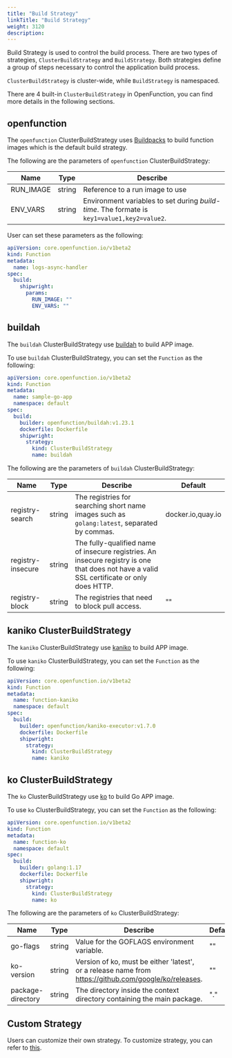 ```yaml
---
title: "Build Strategy"
linkTitle: "Build Strategy"
weight: 3120
description:
---
```


Build Strategy is used to control the build process. There are two types of strategies, `ClusterBuildStrategy` and `BuildStrategy`. 
Both strategies define a group of steps necessary to control the application build process.

`ClusterBuildStrategy` is cluster-wide, while `BuildStrategy` is namespaced.

There are 4 built-in `ClusterBuildStrategy` in OpenFunction, you can find more details in the following sections.

## openfunction

The `openfunction` ClusterBuildStrategy uses [Buildpacks](https://buildpacks.io/docs/) to build function images which is the default build strategy.

The following are the parameters of `openfunction` ClusterBuildStrategy:

| Name | Type | Describe |  
| --- | --- | --- |
| RUN_IMAGE | string | Reference to a run image to use |  
| ENV_VARS  | string | Environment variables to set during _build-time_. The formate is `key1=value1,key2=value2`. |

User can set these parameters as the following:

```yaml
apiVersion: core.openfunction.io/v1beta2
kind: Function
metadata:
  name: logs-async-handler
spec:
  build:
    shipwright:
      params:
        RUN_IMAGE: ""
        ENV_VARS: ""
```

## buildah

The `buildah` ClusterBuildStrategy use [buildah](https://buildah.io/) to build APP image. 

To use `buildah` ClusterBuildStrategy, you can set the `Function` as the following:

```yaml
apiVersion: core.openfunction.io/v1beta2
kind: Function
metadata:
  name: sample-go-app
  namespace: default
spec:
  build:
    builder: openfunction/buildah:v1.23.1
    dockerfile: Dockerfile
    shipwright:
      strategy:
        kind: ClusterBuildStrategy
        name: buildah
```

The following are the parameters of `buildah` ClusterBuildStrategy:

| Name | Type | Describe |  Default |
| --- | --- | --- | --- |
| registry-search   | string | The registries for searching short name images such as `golang:latest`, separated by commas. | docker.io,quay.io |  
| registry-insecure | string | The fully-qualified name of insecure registries. An insecure registry is one that does not have a valid SSL certificate or only does HTTP. |
| registry-block    | string | The registries that need to block pull access. | "" |

## kaniko ClusterBuildStrategy

The `kaniko` ClusterBuildStrategy use [kaniko](https://github.com/GoogleContainerTools/kaniko) to build APP image.

To use `kaniko` ClusterBuildStrategy, you can set the `Function` as the following:

```yaml
apiVersion: core.openfunction.io/v1beta2
kind: Function
metadata:
  name: function-kaniko
  namespace: default
spec:
  build:
    builder: openfunction/kaniko-executor:v1.7.0
    dockerfile: Dockerfile
    shipwright:
      strategy:
        kind: ClusterBuildStrategy
        name: kaniko
```

## ko ClusterBuildStrategy

The `ko` ClusterBuildStrategy use [ko](https://github.com/ko-build/ko) to build Go APP image.

To use `ko` ClusterBuildStrategy, you can set the `Function` as the following:

```yaml
apiVersion: core.openfunction.io/v1beta2
kind: Function
metadata:
  name: function-ko
  namespace: default
spec:
  build:
    builder: golang:1.17
    dockerfile: Dockerfile
    shipwright:
      strategy:
        kind: ClusterBuildStrategy
        name: ko
```

The following are the parameters of `ko` ClusterBuildStrategy:

| Name | Type | Describe |  Default |
| --- | --- | --- | --- |
| go-flags          | string | Value for the GOFLAGS environment variable. | "" |  
| ko-version        | string | Version of ko, must be either 'latest', or a release name from https://github.com/google/ko/releases. | "" |
| package-directory | string | The directory inside the context directory containing the main package. | "." |

## Custom Strategy

Users can customize their own strategy. To customize strategy, you can refer to [this](https://github.com/shipwright-io/build/blob/main/docs/buildstrategies.md).